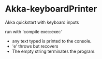 # Akka-keyboardPrinter
Akka quickstart with keyboard inputs

run with 'compile exec:exec'

* any text typed is printed to the console.
* 'e' throws but recovers
* The empty string terminates the program.
